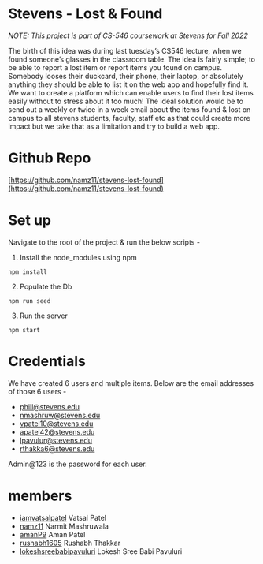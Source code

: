 # Stevens - Lost & Found

_NOTE: This project is part of CS-546 coursework at Stevens for Fall 2022_

The birth of this idea was during last tuesday’s CS546 lecture, when we found someone’s glasses in the classroom table. The idea is fairly simple; to be able to report a lost item or report items you found on campus. Somebody looses their duckcard, their phone, their laptop, or absolutely anything they should be able to list it on the web app and hopefully find it. We want to create a platform which can enable users to find their lost items easily without to stress about it too much! The ideal solution would be to send out a weekly or twice in a week email about the items found & lost on campus to all stevens students, faculty, staff etc as that could create more impact but we take that as a limitation and try to build a web app.

# Github Repo

[https://github.com/namz11/stevens-lost-found](https://github.com/namz11/stevens-lost-found)

# Set up

Navigate to the root of the project & run the below scripts -

1. Install the node_modules using npm

```
npm install
```

2. Populate the Db

```
npm run seed
```

3. Run the server

```
npm start
```

# Credentials

We have created 6 users and multiple items. Below are the email addresses of those 6 users -

- phill@stevens.edu
- nmashruw@stevens.edu
- vpatel10@stevens.edu
- apatel42@stevens.edu
- lpavulur@stevens.edu
- rthakka6@stevens.edu

Admin@123 is the password for each user.

# members

- [iamvatsalpatel](https://github.com/iamvatsalpatel) Vatsal Patel
- [namz11](https://github.com/namz11) Narmit Mashruwala
- [amanP9](https://github.com/amanP9) Aman Patel
- [rushabh1605](https://github.com/rushabh1605) Rushabh Thakkar
- [lokeshsreebabipavuluri](https://github.com/lokeshsreebabipavuluri) Lokesh Sree Babi Pavuluri
